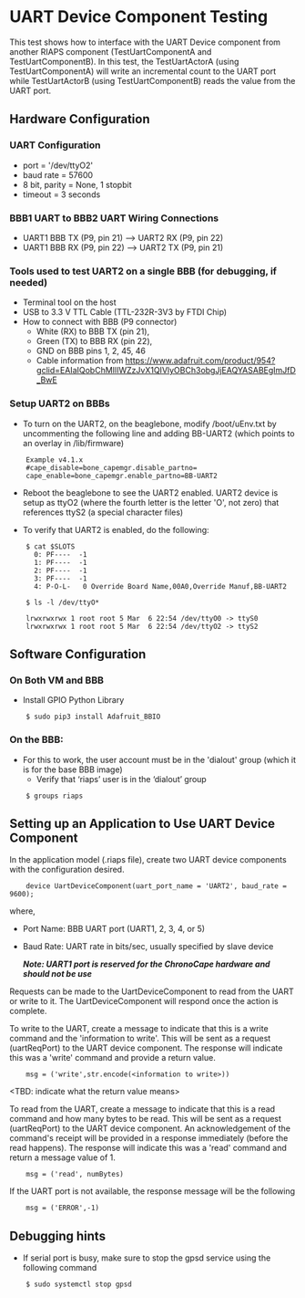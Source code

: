 # UART Device Component Testing

This test shows how to interface with the UART Device component from another RIAPS component (TestUartComponentA and TestUartComponentB).
In this test, the TestUartActorA (using TestUartComponentA) will write an incremental count to the UART port while TestUartActorB (using TestUartComponentB) reads the value from the UART port.  

## Hardware Configuration

### UART Configuration
* port = '/dev/ttyO2'
* baud rate = 57600
* 8 bit, parity = None, 1 stopbit   
* timeout = 3 seconds

### BBB1 UART to BBB2 UART Wiring Connections
* UART1 BBB TX (P9, pin 21) --> UART2 RX (P9, pin 22)
* UART1 BBB RX (P9, pin 22) --> UART2 TX (P9, pin 21)

### Tools used to test UART2 on a single BBB (for debugging, if needed)

  - Terminal tool on the host
  - USB to 3.3 V TTL Cable (TTL-232R-3V3 by FTDI Chip) 
  - How to connect with BBB (P9 connector) 
    - White (RX) to BBB TX (pin 21), 
    - Green (TX) to BBB RX (pin 22), 
    - GND on BBB pins 1, 2, 45, 46
    - Cable information from https://www.adafruit.com/product/954?gclid=EAIaIQobChMIlIWZzJvX1QIVlyOBCh3obgJjEAQYASABEgImJfD_BwE
 
 ### Setup UART2 on BBBs
 
* To turn on the UART2, on the beaglebone, modify /boot/uEnv.txt by uncommenting the following line and adding BB-UART2 
(which points to an overlay in /lib/firmware)

```
    Example v4.1.x
    #cape_disable=bone_capemgr.disable_partno=
    cape_enable=bone_capemgr.enable_partno=BB-UART2
```

* Reboot the beaglebone to see the UART2 enabled. UART2 device is setup as ttyO2 (where the fourth letter 
is the letter 'O', not zero) that references ttyS2 (a special character files)

* To verify that UART2 is enabled, do the following:

```
    $ cat $SLOTS
      0: PF----  -1 
      1: PF----  -1 
      2: PF----  -1 
      3: PF----  -1 
      4: P-O-L-   0 Override Board Name,00A0,Override Manuf,BB-UART2
```
``` 
    $ ls -l /dev/ttyO*

    lrwxrwxrwx 1 root root 5 Mar  6 22:54 /dev/ttyO0 -> ttyS0
    lrwxrwxrwx 1 root root 5 Mar  6 22:54 /dev/ttyO2 -> ttyS2
```

## Software Configuration

### On Both VM and BBB

* Install GPIO Python Library

```
    $ sudo pip3 install Adafruit_BBIO
```
 
### On the BBB:

* For this to work, the user account must be in the 'dialout' group (which it is for the base BBB image)
    * Verify that ‘riaps’ user is in the ‘dialout’ group
    
```
    $ groups riaps
```

## Setting up an Application to Use UART Device Component

In the application model (.riaps file), create two UART device components with the configuration desired.  

```
    device UartDeviceComponent(uart_port_name = 'UART2', baud_rate = 9600); 
```

where,
- Port Name: BBB UART port (UART1, 2, 3, 4, or 5)
- Baud Rate: UART rate in bits/sec, usually specified by slave device

  ***Note:  UART1 port is reserved for the ChronoCape hardware and should not be use*** 
  
Requests can be made to the UartDeviceComponent to read from the UART or write to it.  The UartDeviceComponent will respond once the action is complete.  

To write to the UART, create a message to indicate that this is a write command and the 'information to write'.  This will be sent as a request (uartReqPort) to the UART device component.  The response will indicate this was a 'write' command and provide a return value.

```
    msg = ('write',str.encode(<information to write>))
```
<TBD: indicate what the return value means>

To read from the UART, create a message to indicate that this is a read command and how many bytes to be read.  This will be sent as a request (uartReqPort) to the UART device component.  An acknowledgement of the command's receipt will be provided in a response immediately (before the read happens).  The response will indicate this was a 'read' command and return a message value of 1.

```
    msg = ('read', numBytes)
```
        
If the UART port is not available, the response message will be the following

```
    msg = ('ERROR',-1)
```

## Debugging hints

* If serial port is busy, make sure to stop the gpsd service using the following command

```
    $ sudo systemctl stop gpsd
```

